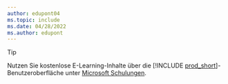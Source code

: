 ```yaml
---
author: edupont04
ms.topic: include
ms.date: 04/28/2022
ms.author: edupont
---
```

> [!TIP]
> Nutzen Sie kostenlose E-Learning-Inhalte über die [!INCLUDE [prod_short](prod_short.md)]-Benutzeroberfläche unter [Microsoft Schulungen](/training/dynamics365/business-central?WT.mc_id=dyn365bc_landingpage-docs).
